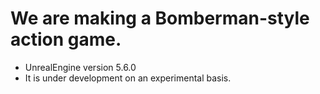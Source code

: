 # We are making a Bomberman-style action game.

- UnrealEngine version 5.6.0
- It is under development on an experimental basis.
